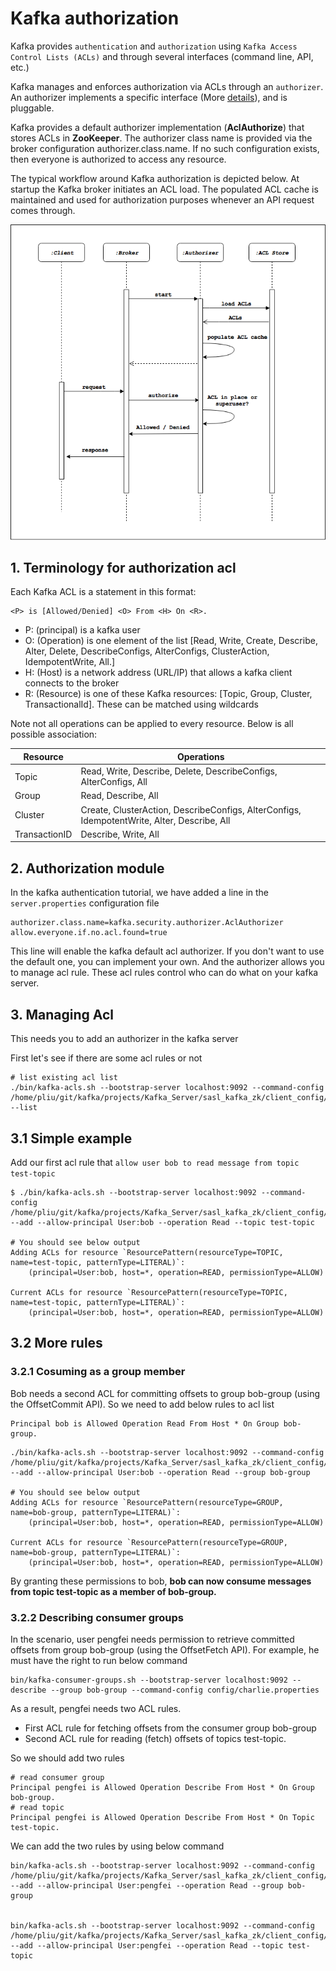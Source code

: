 # Kafka authorization
Kafka provides `authentication` and `authorization` using `Kafka Access Control Lists (ACLs)` and through several
interfaces (command line, API, etc.)

Kafka manages and enforces authorization via ACLs through an `authorizer`. An authorizer implements a specific
interface (More [details](https://kafka.apache.org/27/javadoc/org/apache/kafka/server/authorizer/Authorizer.html)), and
is pluggable.

Kafka provides a default authorizer implementation (**AclAuthorize**) that stores ACLs in **ZooKeeper**. The authorizer
class name is provided via the broker configuration authorizer.class.name. If no such configuration exists, then
everyone is authorized to access any resource.

The typical workflow around Kafka authorization is depicted below. At startup the Kafka broker initiates an ACL load.
The populated ACL cache is maintained and used for authorization purposes whenever an API request comes through.

![kafka_authz_workflow.png](../images/kafka_authz_workflow.png)


## 1. Terminology for authorization acl

Each Kafka ACL is a statement in this format:

```text
<P> is [Allowed/Denied] <O> From <H> On <R>.
```

- P: (principal) is a kafka user
- O: (Operation) is one element of the list
  [Read, Write, Create, Describe, Alter, Delete, DescribeConfigs, AlterConfigs, ClusterAction, IdempotentWrite, All.]
- H: (Host) is a network address (URL/IP) that allows a kafka client connects to the broker
- R: (Resource) is one of these Kafka resources: [Topic, Group, Cluster, TransactionalId]. These can be matched using
  wildcards

Note not all operations can be applied to every resource. Below is all possible association:

| Resource      | Operations                                                  |
|---------------|-------------------------------------------------------------|
| Topic         | Read, Write, Describe, Delete, DescribeConfigs, AlterConfigs, All |
| Group         | Read, Describe, All                                         |
| Cluster       | Create, ClusterAction, DescribeConfigs, AlterConfigs, IdempotentWrite, Alter, Describe, All  |
| TransactionID | Describe, Write, All|


## 2. Authorization module
In the kafka authentication tutorial, we have added a line in the `server.properties` configuration file

```properties
authorizer.class.name=kafka.security.authorizer.AclAuthorizer
allow.everyone.if.no.acl.found=true
```

This line will enable the kafka default acl authorizer. If you don't want to use the default one, you can implement your own. And the authorizer allows you to manage acl rule. These acl rules control who can do what on your kafka server.


## 3. Managing Acl

This needs you to add an authorizer in the kafka server

First let's see if there are some acl rules or not

```shell
# list existing acl list
./bin/kafka-acls.sh --bootstrap-server localhost:9092 --command-config /home/pliu/git/kafka/projects/Kafka_Server/sasl_kafka_zk/client_config/admin.properties --list
```

## 3.1 Simple example
Add our first acl rule that `allow user bob to read message from topic test-topic`

```shell
$ ./bin/kafka-acls.sh --bootstrap-server localhost:9092 --command-config /home/pliu/git/kafka/projects/Kafka_Server/sasl_kafka_zk/client_config/admin.properties --add --allow-principal User:bob --operation Read --topic test-topic

# You should see below output
Adding ACLs for resource `ResourcePattern(resourceType=TOPIC, name=test-topic, patternType=LITERAL)`: 
 	(principal=User:bob, host=*, operation=READ, permissionType=ALLOW) 

Current ACLs for resource `ResourcePattern(resourceType=TOPIC, name=test-topic, patternType=LITERAL)`: 
 	(principal=User:bob, host=*, operation=READ, permissionType=ALLOW) 

```

## 3.2 More rules

### 3.2.1 Cosuming as a group member

Bob needs a second ACL for committing offsets to group bob-group (using the OffsetCommit API). So we need to add below rules to acl list

```text
Principal bob is Allowed Operation Read From Host * On Group bob-group.
```

```shell
./bin/kafka-acls.sh --bootstrap-server localhost:9092 --command-config /home/pliu/git/kafka/projects/Kafka_Server/sasl_kafka_zk/client_config/admin.properties --add --allow-principal User:bob --operation Read --group bob-group

# You should see below output
Adding ACLs for resource `ResourcePattern(resourceType=GROUP, name=bob-group, patternType=LITERAL)`: 
 	(principal=User:bob, host=*, operation=READ, permissionType=ALLOW) 

Current ACLs for resource `ResourcePattern(resourceType=GROUP, name=bob-group, patternType=LITERAL)`: 
 	(principal=User:bob, host=*, operation=READ, permissionType=ALLOW) 

```

By granting these permissions to bob, **bob can now consume messages from topic test-topic as a member of bob-group.**


### 3.2.2 Describing consumer groups

In the scenario, user pengfei needs permission to retrieve committed offsets from group bob-group (using the OffsetFetch API). For example, he must have the right to run below command
```shell 
bin/kafka-consumer-groups.sh --bootstrap-server localhost:9092 --describe --group bob-group --command-config config/charlie.properties
```


As a result, pengfei needs two ACL rules.
- First ACL rule for fetching offsets from the consumer group bob-group
- Second ACL rule for reading (fetch) offsets of topics test-topic. 

So we should add two rules

```text
# read consumer group
Principal pengfei is Allowed Operation Describe From Host * On Group bob-group.
# read topic
Principal pengfei is Allowed Operation Describe From Host * On Topic test-topic.
```

We can add the two rules by using below command
```shell
bin/kafka-acls.sh --bootstrap-server localhost:9092 --command-config /home/pliu/git/kafka/projects/Kafka_Server/sasl_kafka_zk/client_config/admin.properties --add --allow-principal User:pengfei --operation Read --group bob-group


bin/kafka-acls.sh --bootstrap-server localhost:9092 --command-config /home/pliu/git/kafka/projects/Kafka_Server/sasl_kafka_zk/client_config/admin.properties --add --allow-principal User:pengfei --operation Read --topic test-topic
```

